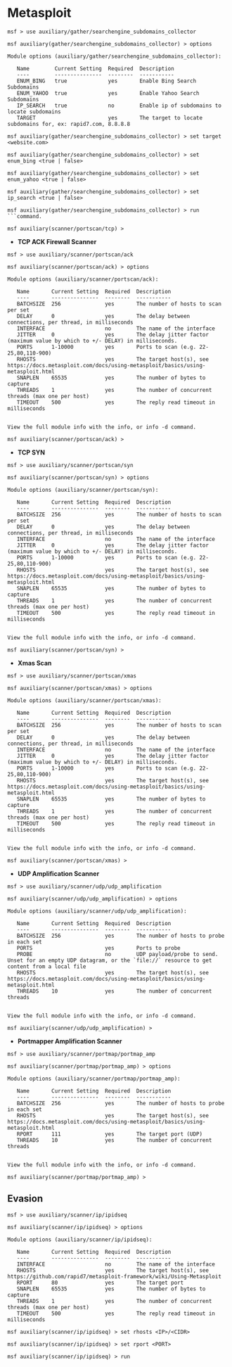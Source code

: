 # Metasploit

```
msf > use auxiliary/gather/searchengine_subdomains_collector

msf auxiliary(gather/searchengine_subdomains_collector) > options

Module options (auxiliary/gather/searchengine_subdomains_collector):

   Name        Current Setting  Required  Description
   ----        ---------------  --------  -----------
   ENUM_BING   true             yes       Enable Bing Search Subdomains
   ENUM_YAHOO  true             yes       Enable Yahoo Search Subdomains
   IP_SEARCH   true             no        Enable ip of subdomains to locate subdomains
   TARGET                       yes       The target to locate subdomains for, ex: rapid7.com, 8.8.8.8

msf auxiliary(gather/searchengine_subdomains_collector) > set target <website.com>

msf auxiliary(gather/searchengine_subdomains_collector) > set enum_bing <true | false>

msf auxiliary(gather/searchengine_subdomains_collector) > set enum_yahoo <true | false>

msf auxiliary(gather/searchengine_subdomains_collector) > set ip_search <true | false>

msf auxiliary(gather/searchengine_subdomains_collector) > run
```command.

msf auxiliary(scanner/portscan/tcp) >
```

- **TCP ACK Firewall Scanner**

```
msf > use auxiliary/scanner/portscan/ack

msf auxiliary(scanner/portscan/ack) > options

Module options (auxiliary/scanner/portscan/ack):

   Name       Current Setting  Required  Description
   ----       ---------------  --------  -----------
   BATCHSIZE  256              yes       The number of hosts to scan per set
   DELAY      0                yes       The delay between connections, per thread, in milliseconds
   INTERFACE                   no        The name of the interface
   JITTER     0                yes       The delay jitter factor (maximum value by which to +/- DELAY) in milliseconds.
   PORTS      1-10000          yes       Ports to scan (e.g. 22-25,80,110-900)
   RHOSTS                      yes       The target host(s), see https://docs.metasploit.com/docs/using-metasploit/basics/using-metasploit.html
   SNAPLEN    65535            yes       The number of bytes to capture
   THREADS    1                yes       The number of concurrent threads (max one per host)
   TIMEOUT    500              yes       The reply read timeout in milliseconds


View the full module info with the info, or info -d command.

msf auxiliary(scanner/portscan/ack) >
```

- **TCP SYN**

```
msf > use auxiliary/scanner/portscan/syn

msf auxiliary(scanner/portscan/syn) > options

Module options (auxiliary/scanner/portscan/syn):

   Name       Current Setting  Required  Description
   ----       ---------------  --------  -----------
   BATCHSIZE  256              yes       The number of hosts to scan per set
   DELAY      0                yes       The delay between connections, per thread, in milliseconds
   INTERFACE                   no        The name of the interface
   JITTER     0                yes       The delay jitter factor (maximum value by which to +/- DELAY) in milliseconds.
   PORTS      1-10000          yes       Ports to scan (e.g. 22-25,80,110-900)
   RHOSTS                      yes       The target host(s), see https://docs.metasploit.com/docs/using-metasploit/basics/using-metasploit.html
   SNAPLEN    65535            yes       The number of bytes to capture
   THREADS    1                yes       The number of concurrent threads (max one per host)
   TIMEOUT    500              yes       The reply read timeout in milliseconds


View the full module info with the info, or info -d command.

msf auxiliary(scanner/portscan/syn) >
```

- **Xmas Scan**

```
msf > use auxiliary/scanner/portscan/xmas

msf auxiliary(scanner/portscan/xmas) > options 

Module options (auxiliary/scanner/portscan/xmas):

   Name       Current Setting  Required  Description
   ----       ---------------  --------  -----------
   BATCHSIZE  256              yes       The number of hosts to scan per set
   DELAY      0                yes       The delay between connections, per thread, in milliseconds
   INTERFACE                   no        The name of the interface
   JITTER     0                yes       The delay jitter factor (maximum value by which to +/- DELAY) in milliseconds.
   PORTS      1-10000          yes       Ports to scan (e.g. 22-25,80,110-900)
   RHOSTS                      yes       The target host(s), see https://docs.metasploit.com/docs/using-metasploit/basics/using-metasploit.html
   SNAPLEN    65535            yes       The number of bytes to capture
   THREADS    1                yes       The number of concurrent threads (max one per host)
   TIMEOUT    500              yes       The reply read timeout in milliseconds


View the full module info with the info, or info -d command.

msf auxiliary(scanner/portscan/xmas) >
```

- **UDP Amplification Scanner**

```
msf > use auxiliary/scanner/udp/udp_amplification

msf auxiliary(scanner/udp/udp_amplification) > options

Module options (auxiliary/scanner/udp/udp_amplification):

   Name       Current Setting  Required  Description
   ----       ---------------  --------  -----------
   BATCHSIZE  256              yes       The number of hosts to probe in each set
   PORTS                       yes       Ports to probe
   PROBE                       no        UDP payload/probe to send.  Unset for an empty UDP datagram, or the `file://` resource to get content from a local file
   RHOSTS                      yes       The target host(s), see https://docs.metasploit.com/docs/using-metasploit/basics/using-metasploit.html
   THREADS    10               yes       The number of concurrent threads


View the full module info with the info, or info -d command.

msf auxiliary(scanner/udp/udp_amplification) >
```

- **Portmapper Amplification Scanner**

```
msf > use auxiliary/scanner/portmap/portmap_amp

msf auxiliary(scanner/portmap/portmap_amp) > options

Module options (auxiliary/scanner/portmap/portmap_amp):

   Name       Current Setting  Required  Description
   ----       ---------------  --------  -----------
   BATCHSIZE  256              yes       The number of hosts to probe in each set
   RHOSTS                      yes       The target host(s), see https://docs.metasploit.com/docs/using-metasploit/basics/using-metasploit.html
   RPORT      111              yes       The target port (UDP)
   THREADS    10               yes       The number of concurrent threads


View the full module info with the info, or info -d command.

msf auxiliary(scanner/portmap/portmap_amp) >
```

## Evasion

```
msf > use auxiliary/scanner/ip/ipidseq

msf auxiliary(scanner/ip/ipidseq) > options

Module options (auxiliary/scanner/ip/ipidseq):

   Name       Current Setting  Required  Description
   ----       ---------------  --------  -----------
   INTERFACE                   no        The name of the interface
   RHOSTS                      yes       The target host(s), see https://github.com/rapid7/metasploit-framework/wiki/Using-Metasploit
   RPORT      80               yes       The target port
   SNAPLEN    65535            yes       The number of bytes to capture
   THREADS    1                yes       The number of concurrent threads (max one per host)
   TIMEOUT    500              yes       The reply read timeout in milliseconds

msf auxiliary(scanner/ip/ipidseq) > set rhosts <IP>/<CIDR>

msf auxiliary(scanner/ip/ipidseq) > set rport <PORT>

msf auxiliary(scanner/ip/ipidseq) > run
```